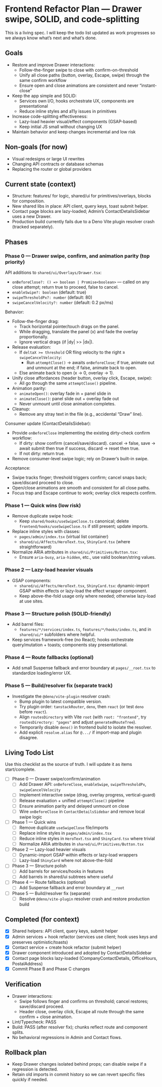 # Frontend Refactor Plan — Drawer swipe, SOLID, and code‑splitting

This is a living spec. I will keep the todo list updated as work progresses so we always know what’s next and what’s done.

## Goals

- Restore and improve Drawer interactions:
  - Follow-the-finger swipe to close with confirm-on-threshold
  - Unify all close paths (button, overlay, Escape, swipe) through the same confirm workflow
  - Ensure open and close animations are consistent and never “instant-close”
- Keep the app simple and SOLID:
  - Services own I/O, hooks orchestrate UX, components are presentational
  - Reduce inline styles and a11y issues in primitives
- Increase code-splitting effectiveness:
  - Lazy-load heavier visual/effect components (GSAP-based)
  - Keep initial JS small without changing UX
- Maintain behavior and keep changes incremental and low risk

## Non-goals (for now)

- Visual redesigns or large UI rewrites
- Changing API contracts or database schemas
- Replacing the router or global providers

## Current state (context)

- Structure: features/ for logic, shared/ui for primitives/overlays, blocks for composition.
- New shared libs in place: API client, query keys, toast submit helper.
- Contact page blocks are lazy-loaded; Admin’s ContactDetailsSidebar uses a new Drawer.
- Production build currently fails due to a Deno Vite plugin resolver crash (tracked separately).

## Phases

### Phase 0 — Drawer swipe, confirm, and animation parity (top priority)

API additions to `shared/ui/Overlays/Drawer.tsx`:

- `onBeforeClose?: () => boolean | Promise<boolean>` — called on any close attempt; return true to proceed, false to cancel.
- `enableSwipe?: boolean` (default: true)
- `swipeThresholdPx?: number` (default: 80)
- `swipeCancelVelocity?: number` (default: 0.2 px/ms)

Behavior:

- Follow-the-finger drag:
  - Track horizontal pointer/touch drags on the panel.
  - While dragging, translate the panel (x) and fade the overlay proportionally.
  - Ignore vertical drags (if |dy| >> |dx|).
- Release evaluation:
  - If `deltaX >= threshold` OR fling velocity to the right ≥ `swipeCancelVelocity`:
    - Run `attemptClose()` → awaits `onBeforeClose`; if true, animate out and unmount at the end; if false, animate back to open.
  - Else animate back to open (x → 0, overlay → 1).
- Unify close affordances (header button, overlay click, Escape, swipe):
  - All go through the same `attemptClose()` pipeline.
- Animation parity:
  - `animateOpen()`: overlay fade in + panel slide in
  - `animateClose()`: panel slide out + overlay fade out
  - Never unmount until close animation completes.
- Cleanup:
  - Remove any stray text in the file (e.g., accidental “Draw” line).

Consumer update (ContactDetailsSidebar):

- Provide `onBeforeClose` implementing the existing dirty-check confirm workflow:
  - If dirty: show confirm (cancel/save/discard). cancel → false, save → await submit then true if success, discard → reset then true.
  - If not dirty: return true.
- Remove consumer-level swipe logic; rely on Drawer’s built-in swipe.

Acceptance:

- Swipe tracks finger; threshold triggers confirm; cancel snaps back; save/discard proceed to close.
- Open/close animations are smooth and consistent for all close paths.
- Focus trap and Escape continue to work; overlay click respects confirm.

### Phase 1 — Quick wins (low risk)

- Remove duplicate swipe hook:
  - Keep `shared/hooks/useSwipeClose.ts` canonical; delete `frontend/hooks/useSwipeClose.ts` if still present; update imports.
- Replace inline styles with classes:
  - `pages/admin/index.tsx` (virtual list container)
  - `shared/ui/Affects/HeroText.tsx`, `ShinyCard.tsx` (where straightforward)
- Normalize ARIA attributes in `shared/ui/Primitives/Button.tsx`:
  - Ensure `aria-busy`, `aria-hidden`, etc., use valid boolean/string values.

### Phase 2 — Lazy-load heavier visuals

- GSAP components:
  - `shared/ui/Affects/HeroText.tsx`, `ShinyCard.tsx`: dynamic-import GSAP within effects or lazy-load the effect wrapper component.
  - Keep above-the-fold usage only where needed; otherwise lazy-load at use sites.

### Phase 3 — Structure polish (SOLID-friendly)

- Add barrel files:
  - `features/*/services/index.ts`, `features/*/hooks/index.ts`, and in `shared/ui/*` subfolders where helpful.
- Keep services framework-free (no React); hooks orchestrate query/mutation + toasts; components stay presentational.

### Phase 4 — Route fallbacks (optional)

- Add small Suspense fallback and error boundary at `pages/__root.tsx` to standardize loading/error UX.

### Phase 5 — Build/resolver fix (separate track)

- Investigate the `@deno/vite-plugin` resolver crash:
  - Bump plugin to latest compatible version.
  - Try plugin order: `tanstackRouter`, `deno`, then `react` (or test `deno` before `react`).
  - Align `routesDirectory` with Vite `root` (with `root: "frontend"`, try `routesDirectory: "pages"` and adjust `generatedRouteTree`).
  - Temporarily disable `deno()` in frontend build to isolate the resolver.
  - Add explicit `resolve.alias` for `@.../` if import-map and plugin disagree.

## Living Todo List

Use this checklist as the source of truth. I will update it as items start/complete.

- [ ] Phase 0 — Drawer swipe/confirm/animation
  - [ ] Add Drawer API: `onBeforeClose`, `enableSwipe`, `swipeThresholdPx`, `swipeCancelVelocity`
  - [ ] Implement interactive swipe (drag, overlay progress, vertical-guard)
  - [ ] Release evaluation + unified `attemptClose()` pipeline
  - [ ] Ensure animation parity and delayed unmount on close
  - [ ] Wire `onBeforeClose` in `ContactDetailsSidebar` and remove local swipe logic
- [ ] Phase 1 — Quick wins
  - [ ] Remove duplicate `useSwipeClose` file/imports
  - [ ] Replace inline styles in `pages/admin/index.tsx`
  - [ ] Reduce inline styles in `HeroText.tsx` and `ShinyCard.tsx` where trivial
  - [ ] Normalize ARIA attributes in `shared/ui/Primitives/Button.tsx`
- [ ] Phase 2 — Lazy-load heavier visuals
  - [ ] Dynamic-import GSAP within effects or lazy-load wrappers
  - [ ] Lazy-load `ShinyCard` where not above-the-fold
- [ ] Phase 3 — Structure polish
  - [ ] Add barrels for services/hooks in features
  - [ ] Add barrels in shared/ui subtrees where useful
- [ ] Phase 4 — Route fallbacks (optional)
  - [ ] Add Suspense fallback and error boundary at `__root`
- [ ] Phase 5 — Build/resolver fix (separate)
  - [ ] Resolve `@deno/vite-plugin` resolver crash and restore production build

## Completed (for context)

- [x] Shared helpers: API client, query keys, submit helper
- [x] Admin services + hook refactor (services use client; hook uses keys and preserves optimistic/toasts)
- [x] Contact service + create hook refactor (submit helper)
- [x] Drawer component introduced and adopted by ContactDetailsSidebar
- [x] Contact page blocks lazy-loaded (CompanyContactDetails, OfficeHours, PostalAddress)
- [x] Commit Phase B and Phase C changes

## Verification

- Drawer interactions:
  - Swipe follows finger and confirms on threshold; cancel restores; save/discard proceed.
  - Header close, overlay click, Escape all route through the same confirm + close animation.
- Lint/Typecheck: PASS
- Build: PASS (after resolver fix); chunks reflect route and component splits.
- No behavioral regressions in Admin and Contact flows.

## Rollback plan

- Keep Drawer changes isolated behind props; can disable swipe if a regression is detected.
- Retain old imports in commit history so we can revert specific files quickly if needed.
